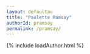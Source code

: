 ```yaml
---
layout: defaultau
title: "Paulette Ramsay"
authorId: pramsay
permalink: /pramsay/
---
```

{% include loadAuthor.html %}
<script>
    $(document).ready(function(){
        showAuthorBio('{{ page.authorId }}');
   });
</script>